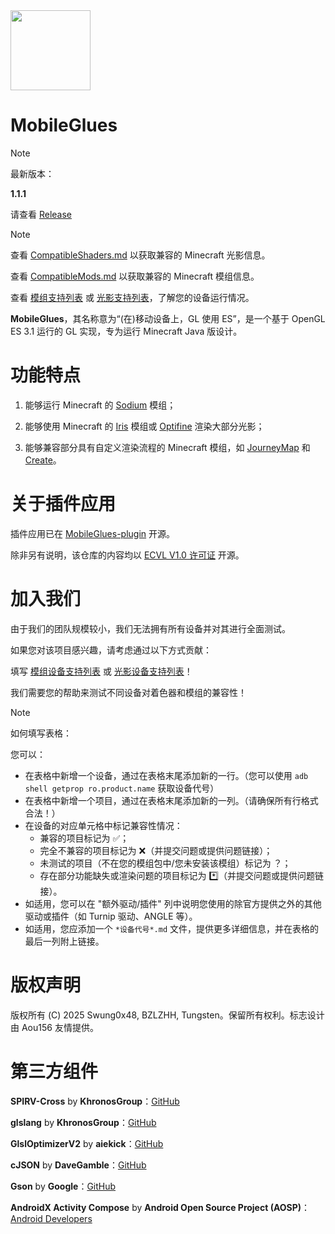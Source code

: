 <img src="assets/MobileGlues-icon.png" width="128">

MobileGlues
====

> [!NOTE]
> 
>最新版本：
>
> **1.1.1**
>
> 请查看 [Release](https://github.com/Swung0x48/MobileGlues-release/releases)

> [!NOTE]
> 
> 查看 [CompatibleShaders.md](https://github.com/Swung0x48/MobileGlues-release/blob/main/CompatibleShaders.md) 以获取兼容的 Minecraft 光影信息。
>
> 查看 [CompatibleMods.md](https://github.com/Swung0x48/MobileGlues-release/blob/main/CompatibleMods.md) 以获取兼容的 Minecraft 模组信息。
>
> 查看 [模组支持列表](https://github.com/Swung0x48/MobileGlues-release/blob/main/ModSupportMatrix.md) 或 [光影支持列表](https://github.com/Swung0x48/MobileGlues-release/blob/main/ShaderSupportMatrix.md)，了解您的设备运行情况。

**MobileGlues**，其名称意为“(在)移动设备上，GL 使用 ES”，是一个基于 OpenGL ES 3.1 运行的 GL 实现，专为运行 Minecraft Java 版设计。

功能特点
====

1. 能够运行 Minecraft 的 [Sodium](https://github.com/CaffeineMC/sodium) 模组；

2. 能够使用 Minecraft 的 [Iris](https://github.com/IrisShaders/Iris) 模组或 [Optifine](https://optifine.net/home) 渲染大部分光影；

3. 能够兼容部分具有自定义渲染流程的 Minecraft 模组，如 [JourneyMap](https://teamjm.github.io/journeymap-docs/latest) 和 [Create](https://createmod.net)。

关于插件应用
====

插件应用已在 [MobileGlues-plugin](https://github.com/Swung0x48/MobileGlues-plugin) 开源。

除非另有说明，该仓库的内容均以 [ECVL V1.0 许可证](https://github.com/Swung0x48/MobileGlues-plugin/blob/main/LICENSE.md) 开源。

加入我们
====

由于我们的团队规模较小，我们无法拥有所有设备并对其进行全面测试。

如果您对该项目感兴趣，请考虑通过以下方式贡献：

填写 [模组设备支持列表](https://github.com/Swung0x48/MobileGlues-release/blob/main/ModSupportMatrix.md) 或 [光影设备支持列表](https://github.com/Swung0x48/MobileGlues-release/blob/main/ShaderSupportMatrix.md)！

我们需要您的帮助来测试不同设备对着色器和模组的兼容性！

> [!NOTE]
> 如何填写表格：
> 
> 您可以：
> 
> - 在表格中新增一个设备，通过在表格末尾添加新的一行。（您可以使用 `adb shell getprop ro.product.name` 获取设备代号）
> - 在表格中新增一个项目，通过在表格末尾添加新的一列。（请确保所有行格式合法！）
> - 在设备的对应单元格中标记兼容性情况：
>     - 兼容的项目标记为 ✅；
>     - 完全不兼容的项目标记为 ❌（并提交问题或提供问题链接）；
>     - 未测试的项目（不在您的模组包中/您未安装该模组）标记为 ？；
>     - 存在部分功能缺失或渲染问题的项目标记为 *️⃣（并提交问题或提供问题链接）。
> - 如适用，您可以在 "额外驱动/插件" 列中说明您使用的除官方提供之外的其他驱动或插件（如 Turnip 驱动、ANGLE 等）。
> - 如适用，您应添加一个 `*设备代号*.md` 文件，提供更多详细信息，并在表格的最后一列附上链接。

版权声明
====

版权所有 (C) 2025 Swung0x48, BZLZHH, Tungsten。保留所有权利。标志设计由 Aou156 友情提供。

第三方组件
====

**SPIRV-Cross** by **KhronosGroup**：[GitHub](https://github.com/KhronosGroup/SPIRV-Cross)

**glslang** by **KhronosGroup**：[GitHub](https://github.com/KhronosGroup/glslang)

**GlslOptimizerV2** by **aiekick**：[GitHub](https://github.com/aiekick/GlslOptimizerV2)

**cJSON** by **DaveGamble**：[GitHub](https://github.com/DaveGamble/cJSON)

**Gson** by **Google**：[GitHub](https://github.com/google/gson)  

**AndroidX Activity Compose** by **Android Open Source Project (AOSP)**：[Android Developers](https://developer.android.com/jetpack/androidx/releases/activity)

